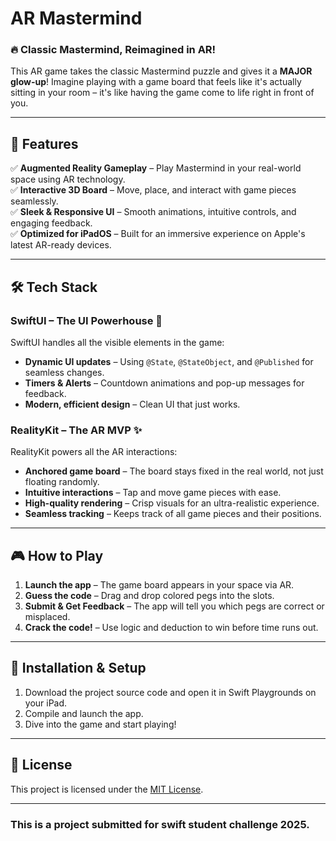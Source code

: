 # AR Mastermind

### 🔥 Classic Mastermind, Reimagined in AR!

This AR game takes the classic Mastermind puzzle and gives it a **MAJOR glow-up**! Imagine playing with a game board that feels like it's actually sitting in your room – it's like having the game come to life right in front of you. 

---

## 🚀 Features
✅ **Augmented Reality Gameplay** – Play Mastermind in your real-world space using AR technology.  
✅ **Interactive 3D Board** – Move, place, and interact with game pieces seamlessly.  
✅ **Sleek & Responsive UI** – Smooth animations, intuitive controls, and engaging feedback.  
✅ **Optimized for iPadOS** – Built for an immersive experience on Apple's latest AR-ready devices.  

---

## 🛠️ Tech Stack

### SwiftUI – The UI Powerhouse 🎨
SwiftUI handles all the visible elements in the game:
- **Dynamic UI updates** – Using `@State`, `@StateObject`, and `@Published` for seamless changes.
- **Timers & Alerts** – Countdown animations and pop-up messages for feedback.
- **Modern, efficient design** – Clean UI that just works.

### RealityKit – The AR MVP ✨
RealityKit powers all the AR interactions:
- **Anchored game board** – The board stays fixed in the real world, not just floating randomly.
- **Intuitive interactions** – Tap and move game pieces with ease.
- **High-quality rendering** – Crisp visuals for an ultra-realistic experience.
- **Seamless tracking** – Keeps track of all game pieces and their positions.

---

## 🎮 How to Play
1. **Launch the app** – The game board appears in your space via AR.
2. **Guess the code** – Drag and drop colored pegs into the slots.
3. **Submit & Get Feedback** – The app will tell you which pegs are correct or misplaced.
4. **Crack the code!** – Use logic and deduction to win before time runs out.

---


## 📌 Installation & Setup
1. Download the project source code and open it in Swift Playgrounds on your iPad.
2. Compile and launch the app.
3. Dive into the game and start playing!

---

## 📜 License
This project is licensed under the [MIT License](LICENSE).

---
### This is a project submitted for swift student challenge 2025.

